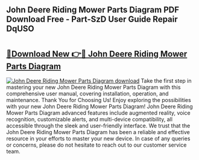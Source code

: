 ## John Deere Riding Mower Parts Diagram PDF Download Free - Part-SzD User Guide Repair DqUSO

# <h2><a href="http://dfo9c3.blite.top/?on=John+Deere+Riding+Mower+Parts+Diagram">🔗Download New 👉🔴 John Deere Riding Mower Parts Diagram</a></h2>

[![John Deere Riding Mower Parts Diagram download](https://i.imgur.com/lujVjoI.png)](http://dfo9c3.blite.top/?on=John+Deere+Riding+Mower+Parts+Diagram)
Take the first step in mastering your new John Deere Riding Mower Parts Diagram with this comprehensive user manual, covering installation, operation, and maintenance. Thank You for Choosing Us! Enjoy exploring the possibilities with your new John Deere Riding Mower Parts Diagram! John Deere Riding Mower Parts Diagram advanced features include augmented reality, voice recognition, customizable alerts, and multi-device compatibility, all accessible through the sleek and user-friendly interface. We trust that the John Deere Riding Mower Parts Diagram has been a reliable and effective resource in your efforts to master your new device. In case of any queries or concerns, please do not hesitate to reach out to our customer service team.
